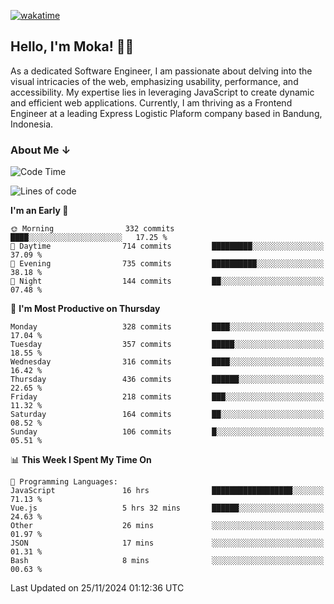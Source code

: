 [![wakatime](https://wakatime.com/badge/user/af9abd23-dba3-4dbe-973c-b045a9417a55.svg?style=social)](https://wakatime.com/@af9abd23-dba3-4dbe-973c-b045a9417a55)
## Hello, I'm Moka! 👋🏼


As a dedicated Software Engineer, I am passionate about delving into the visual intricacies of the web, emphasizing usability, performance, and accessibility. My expertise lies in leveraging JavaScript to create dynamic and efficient web applications. Currently, I am thriving as a Frontend Engineer at a leading Express Logistic Plaform company based in Bandung, Indonesia.

### About Me ↓

<!--START_SECTION:waka-->
![Code Time](http://img.shields.io/badge/Code%20Time-11%2C296%20hrs%2028%20mins-blue)

![Lines of code](https://img.shields.io/badge/From%20Hello%20World%20I%27ve%20Written-4.0%20million%20lines%20of%20code-blue)

**I'm an Early 🐤** 

```text
🌞 Morning                332 commits         ████░░░░░░░░░░░░░░░░░░░░░   17.25 % 
🌆 Daytime                714 commits         █████████░░░░░░░░░░░░░░░░   37.09 % 
🌃 Evening                735 commits         ██████████░░░░░░░░░░░░░░░   38.18 % 
🌙 Night                  144 commits         ██░░░░░░░░░░░░░░░░░░░░░░░   07.48 % 
```
📅 **I'm Most Productive on Thursday** 

```text
Monday                   328 commits         ████░░░░░░░░░░░░░░░░░░░░░   17.04 % 
Tuesday                  357 commits         █████░░░░░░░░░░░░░░░░░░░░   18.55 % 
Wednesday                316 commits         ████░░░░░░░░░░░░░░░░░░░░░   16.42 % 
Thursday                 436 commits         ██████░░░░░░░░░░░░░░░░░░░   22.65 % 
Friday                   218 commits         ███░░░░░░░░░░░░░░░░░░░░░░   11.32 % 
Saturday                 164 commits         ██░░░░░░░░░░░░░░░░░░░░░░░   08.52 % 
Sunday                   106 commits         █░░░░░░░░░░░░░░░░░░░░░░░░   05.51 % 
```


📊 **This Week I Spent My Time On** 

```text
💬 Programming Languages: 
JavaScript               16 hrs              ██████████████████░░░░░░░   71.13 % 
Vue.js                   5 hrs 32 mins       ██████░░░░░░░░░░░░░░░░░░░   24.63 % 
Other                    26 mins             ░░░░░░░░░░░░░░░░░░░░░░░░░   01.97 % 
JSON                     17 mins             ░░░░░░░░░░░░░░░░░░░░░░░░░   01.31 % 
Bash                     8 mins              ░░░░░░░░░░░░░░░░░░░░░░░░░   00.63 % 
```


 Last Updated on 25/11/2024 01:12:36 UTC
<!--END_SECTION:waka-->
